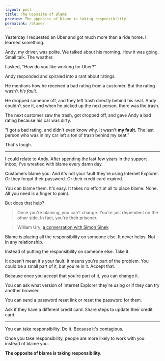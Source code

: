 ```yaml
---
layout: post
title: The Opposite of Blame
preview: The opposite of blame is taking responsibility
permalink: /blame/
---
```


Yesterday I requested an Uber and got much more than a ride home. I learned something.  

Andy, my driver, was polite. We talked about his morning. How it was going. Small talk. The weather. 

I asked, "How do you like working for Uber?" 

Andy responded and spiraled into a rant about ratings. 

He mentions how he received a bad rating from a customer. But the rating wasn't *his fault*. 

He dropped someone off, and they left trash directly behind his seat. Andy couldn't see it, and when he picked up the next person, there was the trash.  

The next customer saw the trash, got dropped off, and gave Andy a bad rating because his car was dirty. 

"I got a bad rating, and didn't even know why. It wasn't **my fault.** The last person who was in my car left a ton of trash behind my seat."

That's tough. 

* * * 

I could relate to Andy. After spending the last few years in the support inbox, I've wrestled with blame every damn day. 

Customers blame you. And it's not your fault they're using Internet Explorer. Or they forgot their password. Or their credit card expired. 

You can blame them. It's easy. It takes no effort at all to place blame. None. All you need is a finger to point. 

But does that help? 

> Once you're blaming, you can't change. You're just dependent on the other side. In fact, you're their prisoner.

> William Ury, [a conversation with Simon Sinek](https://people.hotdogsandeggs.com/william-ury)

Blame is placing all the responsibility on someone else. It never helps. Not in any relationship. 

Instead of putting the responsibility on someone else. Take it. 

It doesn't mean it's your fault. It means you're part of the problem. You could be a small part of it, but you're in it. Accept that. 

Because once you accept that you're part of it, you can change it. 

You can ask what version of Internet Explorer they're using or if they can try another browser. 

You can send a password reset link or reset the password for them. 

Ask if they have a different credit card. Share steps to update their credit card. 

* * * 

You can take responsibility. Do it. Because it's contagious. 

Once you take responsibility, people are more likely to work with you instead of blame you. 

**The opposite of blame is taking responsibility.**

